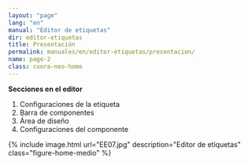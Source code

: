 ```yaml
---
layout: "page"
lang: "en"
manual: "Editor de etiquetas"
dir: editor-etiquetas
title: Presentación
permalink: manuales/en/editor-etiquetas/presentacion/
name: page-2
class: cuora-neo-home
---
```

**Secciones en el editor**
1.	Configuraciones de la etiqueta
2.	Barra de componentes
3.	Área de diseño
4.	Configuraciones del componente

{% include image.html url="EE07.jpg" description="Editor de etiquetas" class="figure-home-medio" %}
